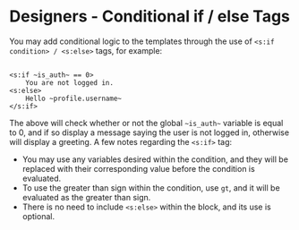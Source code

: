 
# Designers - Conditional if / else Tags

You may add conditional logic to the templates through the use of <code>&lt;s:if condition&gt; / &lt;s:else&gt;</code> tags, for example:

<pre><code class="prettyPrint">
&lt;s:if &#126;is_auth&#126; == 0&gt;
    You are not logged in.
&lt;s:else&gt;
    Hello &#126;profile.username&#126;
&lt;/s:if&gt;
</code></pre>


The above will check whether or not the global <code>&#126;is_auth&#126;</code> variable is equal to 0, and if so display a message saying the user is not logged in, otherwise will display a greeting.  A few notes regarding the <code>&lt;s:if&gt;</code> tag:

* You may use any variables desired within the condition, and they will be replaced with their corresponding value before the condition is evaluated.
* To use the greater than sign within the condition, use <code>gt</code>, and it will be evaluated as the greater than sign.
* There is no need to include <code>&lt;s:else&gt;</code> within the block, and its use is optional.




